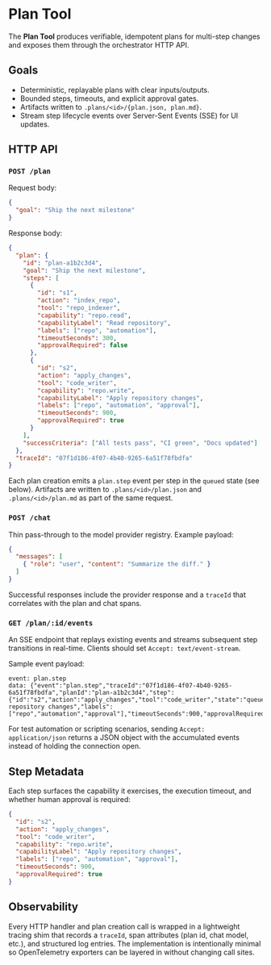 # Plan Tool

The **Plan Tool** produces verifiable, idempotent plans for multi-step changes and exposes them through the orchestrator HTTP API.

## Goals
- Deterministic, replayable plans with clear inputs/outputs.
- Bounded steps, timeouts, and explicit approval gates.
- Artifacts written to `.plans/<id>/{plan.json, plan.md}`.
- Stream step lifecycle events over Server-Sent Events (SSE) for UI updates.

## HTTP API

### `POST /plan`

Request body:

```json
{
  "goal": "Ship the next milestone"
}
```

Response body:

```json
{
  "plan": {
    "id": "plan-a1b2c3d4",
    "goal": "Ship the next milestone",
    "steps": [
      {
        "id": "s1",
        "action": "index_repo",
        "tool": "repo_indexer",
        "capability": "repo.read",
        "capabilityLabel": "Read repository",
        "labels": ["repo", "automation"],
        "timeoutSeconds": 300,
        "approvalRequired": false
      },
      {
        "id": "s2",
        "action": "apply_changes",
        "tool": "code_writer",
        "capability": "repo.write",
        "capabilityLabel": "Apply repository changes",
        "labels": ["repo", "automation", "approval"],
        "timeoutSeconds": 900,
        "approvalRequired": true
      }
    ],
    "successCriteria": ["All tests pass", "CI green", "Docs updated"]
  },
  "traceId": "07f1d186-4f07-4b40-9265-6a51f78fbdfa"
}
```

Each plan creation emits a `plan.step` event per step in the `queued` state (see below). Artifacts are written to `.plans/<id>/plan.json` and `.plans/<id>/plan.md` as part of the same request.

### `POST /chat`

Thin pass-through to the model provider registry. Example payload:

```json
{
  "messages": [
    { "role": "user", "content": "Summarize the diff." }
  ]
}
```

Successful responses include the provider response and a `traceId` that correlates with the plan and chat spans.

### `GET /plan/:id/events`

An SSE endpoint that replays existing events and streams subsequent step transitions in real-time. Clients should set `Accept: text/event-stream`.

Sample event payload:

```text
event: plan.step
data: {"event":"plan.step","traceId":"07f1d186-4f07-4b40-9265-6a51f78fbdfa","planId":"plan-a1b2c3d4","step":{"id":"s2","action":"apply_changes","tool":"code_writer","state":"queued","capability":"repo.write","capabilityLabel":"Apply repository changes","labels":["repo","automation","approval"],"timeoutSeconds":900,"approvalRequired":true}}
```

For test automation or scripting scenarios, sending `Accept: application/json` returns a JSON object with the accumulated events instead of holding the connection open.

## Step Metadata

Each step surfaces the capability it exercises, the execution timeout, and whether human approval is required:

```json
{
  "id": "s2",
  "action": "apply_changes",
  "tool": "code_writer",
  "capability": "repo.write",
  "capabilityLabel": "Apply repository changes",
  "labels": ["repo", "automation", "approval"],
  "timeoutSeconds": 900,
  "approvalRequired": true
}
```

## Observability

Every HTTP handler and plan creation call is wrapped in a lightweight tracing shim that records a `traceId`, span attributes (plan id, chat model, etc.), and structured log entries. The implementation is intentionally minimal so OpenTelemetry exporters can be layered in without changing call sites.
